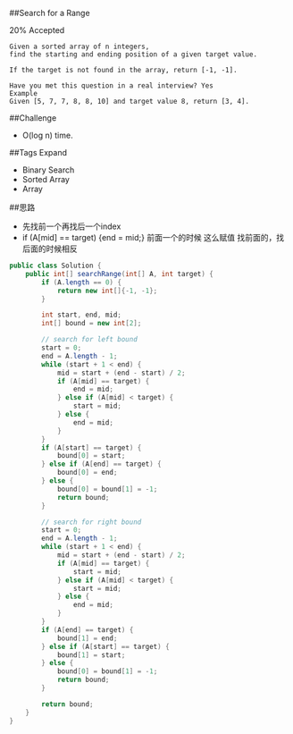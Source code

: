 ##Search for a Range

20% Accepted

	Given a sorted array of n integers,
    find the starting and ending position of a given target value.

	If the target is not found in the array, return [-1, -1].

	Have you met this question in a real interview? Yes
	Example
	Given [5, 7, 7, 8, 8, 10] and target value 8, return [3, 4].

##Challenge
- O(log n) time.

##Tags Expand
- Binary Search
- Sorted Array
- Array

##思路
- 先找前一个再找后一个index
- if (A[mid] == target) {end = mid;} 前面一个的时候 这么赋值 找前面的，找后面的时候相反

```java
public class Solution {
    public int[] searchRange(int[] A, int target) {
        if (A.length == 0) {
            return new int[]{-1, -1};
        }

        int start, end, mid;
        int[] bound = new int[2];

        // search for left bound
        start = 0;
        end = A.length - 1;
        while (start + 1 < end) {
            mid = start + (end - start) / 2;
            if (A[mid] == target) {
                end = mid;
            } else if (A[mid] < target) {
                start = mid;
            } else {
                end = mid;
            }
        }
        if (A[start] == target) {
            bound[0] = start;
        } else if (A[end] == target) {
            bound[0] = end;
        } else {
            bound[0] = bound[1] = -1;
            return bound;
        }

        // search for right bound
        start = 0;
        end = A.length - 1;
        while (start + 1 < end) {
            mid = start + (end - start) / 2;
            if (A[mid] == target) {
                start = mid;
            } else if (A[mid] < target) {
                start = mid;
            } else {
                end = mid;
            }
        }
        if (A[end] == target) {
            bound[1] = end;
        } else if (A[start] == target) {
            bound[1] = start;
        } else {
            bound[0] = bound[1] = -1;
            return bound;
        }

        return bound;
    }
}
```
